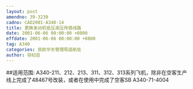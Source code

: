 ```yaml
---
layout: post
amendno: 39-3230
cadno: CAD2001-A340-14
title: 更换发动机低压液压传感线路
date: 2001-06-06 00:00:00 +0800
effdate: 2001-06-06 00:00:00 +0800
tag: A340
categories: 民航华东管理局适航处
author: 邬纪召
---
```


##适用范围:
A340-211、212、213、311、312、313系列飞机，除非在空客生产线上完成了48467号改装，或者在使用中完成了空客SB A340-71-4004

